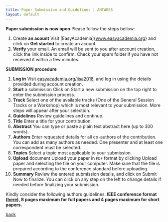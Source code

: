 ```yaml
---
title: Paper Submission and Guidelines | ANTARES
layout: default
---
```


**Paper submission is now open**
Please follow the 	steps bellow:
1.	Create **an acount**
	Visit [EasyAcademia]{www.easyacademia.org} and click on **Get started** to create an acount.
2.	**Verify** your email.
	An email will be sent to you after account creation, click the link inside to confirm. Check your spam folder if you have not received it within a few minutes.

**SUBMISSION procedure**

1.	**Log in**
	Visit [easyacademia.org/iisa2018](www.easyacademia.org/iisa2018), and log in using the details provided during account creation.
 2.	**Start** a submission
	Click on Start a new submission on the top right to enter the submission process.
3.	**Track**
	Select one of the available tracks (One of the General Session Tracks or a Workshop) which is most relevant to your submission. More steps will appear after your selection.
4.	**Guidelines**
	Review guidelines and continue.
5.	**Title**
	Enter a title for your contribution.
6.	**Abstract**
	You can type or paste a plain text abstract here (up to 300 words).
7.	**Authors**
	Enter requested details for all co-authors of the contribution. You can add as many authors as needed. One presenter and at least one correspondent must be selected.
8.	**Topics**
	Select a topic most applicable to your submission.
9.	**Upload** document
	Upload your paper in `PDF` format by clicking Upload paper and selecting the file on your computer. Make sure that the file is prepared according to the conference standard 	before uploading.
10.	**Summary**
	Review the entered submission details, and click on Submit Now to finalize. You can click on any step on the left to change details if needed before finalizing your submission.

Kindly consider the following authors guidelines:
**IEEE conference format ([here](https://www.ieee.org/conferences_events/conferences/publishing/templates.html)), 8 pages maximum for full papers and 4 pages maximum for short papers.**



[back](./)
